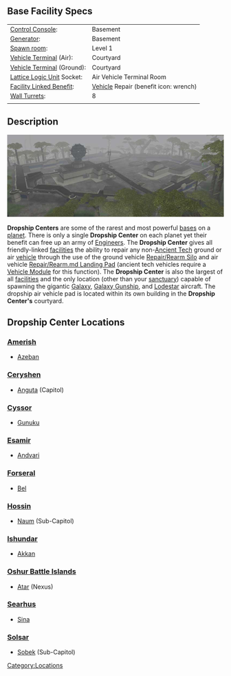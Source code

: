 ## Base Facility Specs

|                                                        |                                                     |
| ------------------------------------------------------ | --------------------------------------------------- |
| [Control Console](Control_Console.md):                 | Basement                                            |
| [Generator](Generator.md):                             | Basement                                            |
| [Spawn room](Spawn_Room.md):                           | Level 1                                             |
| [Vehicle Terminal](Vehicle_Terminal.md) (Air):         | Courtyard                                           |
| [Vehicle Terminal](Vehicle_Terminal.md) (Ground):      | Courtyard                                           |
| [Lattice Logic Unit](Lattice_Logic_Unit.md) Socket:    | Air Vehicle Terminal Room                           |
| [Facility Linked Benefit](Facility_Linked_Benefit.md): | [Vehicle](Vehicle.md) Repair (benefit icon: wrench) |
| [Wall Turrets](Phalanx.md):                            | 8                                                   |
|                                                        |                                                     |

## Description

![](images/Dropship.jpg "Dropship.jpg")

**Dropship Centers** are some of the rarest and most powerful
[bases](Facilities.md) on a [planet](Planet.md). There
is only a single **Dropship Center** on each planet yet their benefit
can free up an army of [Engineers](Engineering.md). The
**Dropship Center** gives all friendly-linked
[facilities](Facilities.md) the ability to repair any
non-[Ancient Tech](Ancient_Technology.md) ground or air
[vehicle](category:_Vehicles.md) through the use of the ground
vehicle [Repair/Rearm Silo](Repair_Rearm_Silo.md) and air
vehicle [Repair/Rearm.md Landing Pad](Landing_Pad.md) (ancient tech
vehicles require a [Vehicle Module](Vehicle_Module.md) for this
function). The **Dropship Center** is also the largest of all
[facilities](Facilities.md) and the only location (other than
your [sanctuary](Sanctuary.md)) capable of spawning the gigantic
[Galaxy](Galaxy.md), [Galaxy
Gunship](Galaxy_Gunship.md), and [Lodestar](Lodestar.md)
aircraft. The dropship air vehicle pad is located within its own
building in the **Dropship Center's** courtyard.

## Dropship Center Locations

### [Amerish](Amerish.md)

- [Azeban](Azeban.md)

### [Ceryshen](Ceryshen.md)

- [Anguta](Anguta.md) (Capitol)

### [Cyssor](Cyssor.md)

- [Gunuku](Gunuku.md)

### [Esamir](Esamir.md)

- [Andvari](Andvari.md)

### [Forseral](Forseral.md)

- [Bel](Bel.md)

### [Hossin](Hossin.md)

- [Naum](Naum.md) (Sub-Capitol)

### [Ishundar](Ishundar.md)

- [Akkan](Akkan.md)

### [Oshur Battle Islands](Oshur.md)

- [Atar](Atar.md) (Nexus)

### [Searhus](Searhus.md)

- [Sina](Sina.md)

### [Solsar](Solsar.md)

- [Sobek](Sobek.md) (Sub-Capitol)

[Category:Locations](Category:Locations.md)
